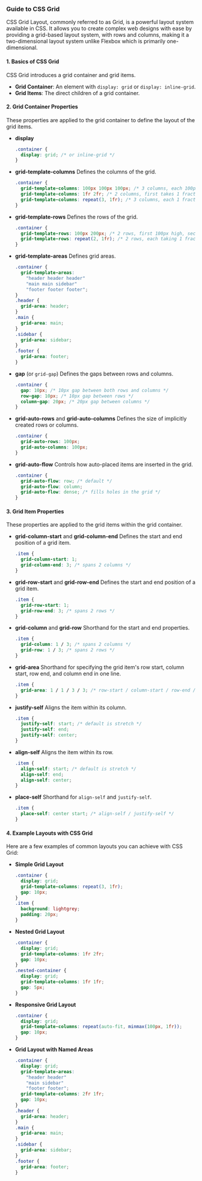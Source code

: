 ### Guide to CSS Grid

CSS Grid Layout, commonly referred to as Grid, is a powerful layout system available in CSS. It allows you to create complex web designs with ease by providing a grid-based layout system, with rows and columns, making it a two-dimensional layout system unlike Flexbox which is primarily one-dimensional.

#### 1. Basics of CSS Grid

CSS Grid introduces a grid container and grid items.

- **Grid Container**: An element with `display: grid` or `display: inline-grid`.
- **Grid Items**: The direct children of a grid container.

#### 2. Grid Container Properties

These properties are applied to the grid container to define the layout of the grid items.

- **display**
  ```css
  .container {
    display: grid; /* or inline-grid */
  }
  ```

- **grid-template-columns**
  Defines the columns of the grid.
  ```css
  .container {
    grid-template-columns: 100px 100px 100px; /* 3 columns, each 100px wide */
    grid-template-columns: 1fr 2fr; /* 2 columns, first takes 1 fraction unit, second takes 2 fraction units */
    grid-template-columns: repeat(3, 1fr); /* 3 columns, each 1 fraction unit wide */
  }
  ```

- **grid-template-rows**
  Defines the rows of the grid.
  ```css
  .container {
    grid-template-rows: 100px 200px; /* 2 rows, first 100px high, second 200px high */
    grid-template-rows: repeat(2, 1fr); /* 2 rows, each taking 1 fraction unit */
  }
  ```

- **grid-template-areas**
  Defines grid areas.
  ```css
  .container {
    grid-template-areas: 
      "header header header"
      "main main sidebar"
      "footer footer footer";
  }
  .header {
    grid-area: header;
  }
  .main {
    grid-area: main;
  }
  .sidebar {
    grid-area: sidebar;
  }
  .footer {
    grid-area: footer;
  }
  ```

- **gap** (or `grid-gap`)
  Defines the gaps between rows and columns.
  ```css
  .container {
    gap: 10px; /* 10px gap between both rows and columns */
    row-gap: 10px; /* 10px gap between rows */
    column-gap: 20px; /* 20px gap between columns */
  }
  ```

- **grid-auto-rows** and **grid-auto-columns**
  Defines the size of implicitly created rows or columns.
  ```css
  .container {
    grid-auto-rows: 100px;
    grid-auto-columns: 100px;
  }
  ```

- **grid-auto-flow**
  Controls how auto-placed items are inserted in the grid.
  ```css
  .container {
    grid-auto-flow: row; /* default */
    grid-auto-flow: column;
    grid-auto-flow: dense; /* fills holes in the grid */
  }
  ```

#### 3. Grid Item Properties

These properties are applied to the grid items within the grid container.

- **grid-column-start** and **grid-column-end**
  Defines the start and end position of a grid item.
  ```css
  .item {
    grid-column-start: 1;
    grid-column-end: 3; /* spans 2 columns */
  }
  ```

- **grid-row-start** and **grid-row-end**
  Defines the start and end position of a grid item.
  ```css
  .item {
    grid-row-start: 1;
    grid-row-end: 3; /* spans 2 rows */
  }
  ```

- **grid-column** and **grid-row**
  Shorthand for the start and end properties.
  ```css
  .item {
    grid-column: 1 / 3; /* spans 2 columns */
    grid-row: 1 / 3; /* spans 2 rows */
  }
  ```

- **grid-area**
  Shorthand for specifying the grid item's row start, column start, row end, and column end in one line.
  ```css
  .item {
    grid-area: 1 / 1 / 3 / 3; /* row-start / column-start / row-end / column-end */
  }
  ```

- **justify-self**
  Aligns the item within its column.
  ```css
  .item {
    justify-self: start; /* default is stretch */
    justify-self: end;
    justify-self: center;
  }
  ```

- **align-self**
  Aligns the item within its row.
  ```css
  .item {
    align-self: start; /* default is stretch */
    align-self: end;
    align-self: center;
  }
  ```

- **place-self**
  Shorthand for `align-self` and `justify-self`.
  ```css
  .item {
    place-self: center start; /* align-self / justify-self */
  }
  ```

#### 4. Example Layouts with CSS Grid

Here are a few examples of common layouts you can achieve with CSS Grid:

- **Simple Grid Layout**
  ```css
  .container {
    display: grid;
    grid-template-columns: repeat(3, 1fr);
    gap: 10px;
  }
  .item {
    background: lightgrey;
    padding: 20px;
  }
  ```

- **Nested Grid Layout**
  ```css
  .container {
    display: grid;
    grid-template-columns: 1fr 2fr;
    gap: 10px;
  }
  .nested-container {
    display: grid;
    grid-template-columns: 1fr 1fr;
    gap: 5px;
  }
  ```

- **Responsive Grid Layout**
  ```css
  .container {
    display: grid;
    grid-template-columns: repeat(auto-fit, minmax(100px, 1fr));
    gap: 10px;
  }
  ```

- **Grid Layout with Named Areas**
  ```css
  .container {
    display: grid;
    grid-template-areas: 
      "header header"
      "main sidebar"
      "footer footer";
    grid-template-columns: 2fr 1fr;
    gap: 10px;
  }
  .header {
    grid-area: header;
  }
  .main {
    grid-area: main;
  }
  .sidebar {
    grid-area: sidebar;
  }
  .footer {
    grid-area: footer;
  }
  ```

